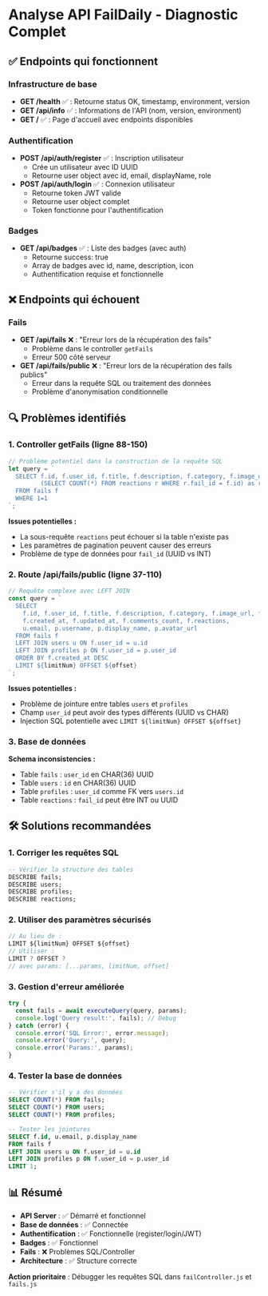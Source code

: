 # Analyse API FailDaily - Diagnostic Complet

## ✅ Endpoints qui fonctionnent

### Infrastructure de base
- **GET /health** ✅ : Retourne status OK, timestamp, environment, version
- **GET /api/info** ✅ : Informations de l'API (nom, version, environment)
- **GET /** ✅ : Page d'accueil avec endpoints disponibles

### Authentification
- **POST /api/auth/register** ✅ : Inscription utilisateur
  - Crée un utilisateur avec ID UUID
  - Retourne user object avec id, email, displayName, role
- **POST /api/auth/login** ✅ : Connexion utilisateur
  - Retourne token JWT valide
  - Retourne user object complet
  - Token fonctionne pour l'authentification

### Badges
- **GET /api/badges** ✅ : Liste des badges (avec auth)
  - Retourne success: true
  - Array de badges avec id, name, description, icon
  - Authentification requise et fonctionnelle

## ❌ Endpoints qui échouent

### Fails
- **GET /api/fails** ❌ : "Erreur lors de la récupération des fails"
  - Problème dans le controller `getFails`
  - Erreur 500 côté serveur
- **GET /api/fails/public** ❌ : "Erreur lors de la récupération des fails publics"
  - Erreur dans la requête SQL ou traitement des données
  - Problème d'anonymisation conditionnelle

## 🔍 Problèmes identifiés

### 1. Controller getFails (ligne 88-150)
```javascript
// Problème potentiel dans la construction de la requête SQL
let query = `
  SELECT f.id, f.user_id, f.title, f.description, f.category, f.image_url, f.is_public, f.created_at,
         (SELECT COUNT(*) FROM reactions r WHERE r.fail_id = f.id) as reactions_count
  FROM fails f
  WHERE 1=1
`;
```
**Issues potentielles :**
- La sous-requête `reactions` peut échouer si la table n'existe pas
- Les paramètres de pagination peuvent causer des erreurs
- Problème de type de données pour `fail_id` (UUID vs INT)

### 2. Route /api/fails/public (ligne 37-110)
```javascript
// Requête complexe avec LEFT JOIN
const query = `
  SELECT 
    f.id, f.user_id, f.title, f.description, f.category, f.image_url, f.is_public, 
    f.created_at, f.updated_at, f.comments_count, f.reactions,
    u.email, p.username, p.display_name, p.avatar_url
  FROM fails f
  LEFT JOIN users u ON f.user_id = u.id
  LEFT JOIN profiles p ON f.user_id = p.user_id
  ORDER BY f.created_at DESC 
  LIMIT ${limitNum} OFFSET ${offset}
`;
```
**Issues potentielles :**
- Problème de jointure entre tables `users` et `profiles`
- Champ `user_id` peut avoir des types différents (UUID vs CHAR)
- Injection SQL potentielle avec `LIMIT ${limitNum} OFFSET ${offset}`

### 3. Base de données
**Schema inconsistencies :**
- Table `fails` : `user_id` en CHAR(36) UUID
- Table `users` : `id` en CHAR(36) UUID  
- Table `profiles` : `user_id` comme FK vers `users.id`
- Table `reactions` : `fail_id` peut être INT ou UUID

## 🛠️ Solutions recommandées

### 1. Corriger les requêtes SQL
```sql
-- Vérifier la structure des tables
DESCRIBE fails;
DESCRIBE users;
DESCRIBE profiles;
DESCRIBE reactions;
```

### 2. Utiliser des paramètres sécurisés
```javascript
// Au lieu de :
LIMIT ${limitNum} OFFSET ${offset}
// Utiliser :
LIMIT ? OFFSET ?
// avec params: [...params, limitNum, offset]
```

### 3. Gestion d'erreur améliorée
```javascript
try {
  const fails = await executeQuery(query, params);
  console.log('Query result:', fails); // Debug
} catch (error) {
  console.error('SQL Error:', error.message);
  console.error('Query:', query);
  console.error('Params:', params);
}
```

### 4. Tester la base de données
```sql
-- Vérifier s'il y a des données
SELECT COUNT(*) FROM fails;
SELECT COUNT(*) FROM users;
SELECT COUNT(*) FROM profiles;

-- Tester les jointures
SELECT f.id, u.email, p.display_name 
FROM fails f 
LEFT JOIN users u ON f.user_id = u.id 
LEFT JOIN profiles p ON f.user_id = p.user_id 
LIMIT 1;
```

## 📊 Résumé
- **API Server** : ✅ Démarré et fonctionnel
- **Base de données** : ✅ Connectée
- **Authentification** : ✅ Fonctionnelle (register/login/JWT)
- **Badges** : ✅ Fonctionnel
- **Fails** : ❌ Problèmes SQL/Controller
- **Architecture** : ✅ Structure correcte

**Action prioritaire** : Débugger les requêtes SQL dans `failController.js` et `fails.js`
